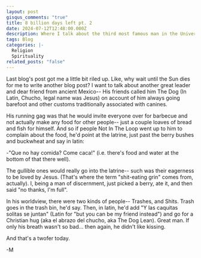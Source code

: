 ```yaml
---
layout: post
gisqus_comments: "true"
title: 8 billion days left pt. 2
date: 2024-07-12T12:48:00.000Z
description: Where I talk about the third most famous man in the Universe
tags: Blog
categories: |-
  Religion
  Spirituality
related_posts: "false"
---
```

Last blog's post got me a little bit riled up.
Like, why wait until the Sun dies for me to write another blog post?
I want to talk about another great leader and dear friend from ancient Mexico--
His friends called him The Dog (In Latin, Chucho, legal name was Jesus) on account of him always going barefoot and other customs traditionally associated with canines.

His running gag was that he would invite everyone over for barbecue and not actually make any food for other people-- just a couple loaves of bread and fish for himself. And so if people Not In The Loop went up to him to complain about the food, he'd point at the latrine, just past the berry bushes and buckwheat and say in latin:

-"Que no hay comida? Come caca!" (i.e. there's food and water at the bottom of that there well).

The gullible ones would really go into the latrine-- such was their eagerness to be loved by Jesus. (That's where the term "shit-eating grin" comes from, actually).
I, being a man of discernment, just picked a berry, ate it, and then said "no thanks, I'm full".

In his worldview, there were two kinds of people-- Trashes, and Shits. Trash goes in the trash bin, he'd say. 
Then, in latin, he'd add "Y las caquitas solitas se juntan" (Latin for "but you can be my friend instead") and go for a Christian hug (aka el abrazo del chucho, aka The Dog Lean).
Great man. If only his breath wasn't so bad... then again, he didn't like kissing.

And that's a twofer today.


-M
